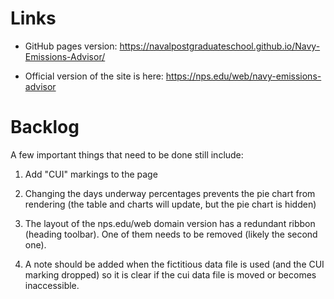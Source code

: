 # Links

* GitHub pages version: https://navalpostgraduateschool.github.io/Navy-Emissions-Advisor/

* Official version of the site is here:  https://nps.edu/web/navy-emissions-advisor


# Backlog 

A few important things that need to be done still include:

1. Add "CUI" markings to the page

2. Changing the days underway percentages prevents the pie chart from rendering (the table and charts will update, but the pie chart is hidden)

3. The layout of the nps.edu/web domain version has a redundant ribbon (heading toolbar).  One of them needs to be removed (likely the second one).

4. A note should be added when the fictitious data file is used (and the CUI marking dropped) so it is clear if the cui data file is moved or becomes inaccessible.

